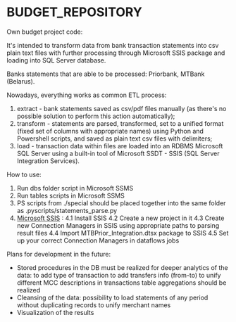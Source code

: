 # BUDGET_REPOSITORY
Own budget project code: 

It's intended to transform data from bank transaсtion statements into csv plain text files with further processing through Microsoft SSIS package and loading into SQL Server database. 

Banks statements that are able to be processed: Priorbank, MTBank (Belarus). 

Nowadays, everything works as common ETL process: 
  1. extract - bank statements saved as csv/pdf files manually (as there's no possible solution to perform this action automatically);
  2. transform - statements are parsed, transformed, set to a unified format (fixed set of columns with appropriate names) using Python and Powershell scripts, and saved as plain text csv files with delimiters;
  3. load - transaction data within files are loaded into an RDBMS Microsoft SQL Server using a built-in tool of Microsoft SSDT - SSIS (SQL Server Integration Services).


How to use:
  1. Run dbs folder script in Microsoft SSMS
  2. Run tables scripts in Microsoft SSMS
  3. PS scripts from ./special should be placed together into the same folder as .pyscripts/statements_parse.py
  4. [Microsoft SSIS](https://learn.microsoft.com/en-us/sql/integration-services/sql-server-integration-services?view=sql-server-ver16) : 
		4.1 Install SSIS
		4.2 Create a new project in it
		4.3 Create new Connection Managers in SSIS using appropriate paths to parsing result files
		4.4 Import MTBPrior_Integration.dtsx package to SSIS
		4.5 Set up your correct Connection Managers in dataflows jobs
	

Plans for development in the future: 
  - Stored procedures in the DB must be realized for deeper analytics of the data:
		to add type of transaction
		to add transfers info (from-to)
		to unify different MCC descriptions in transactions table
		aggregations should be realized
  - Cleansing of the data: 
		possibility to load statements of any period without duplicating records 
		to unify merchant names
  - Visualization of the results
